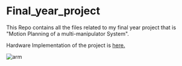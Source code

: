 # Final_year_project
This Repo contains all the files related to my final year project that is "Motion Planning of a multi-manipulator System".

Hardware Implementation of the project is [here.](https://youtu.be/mQ1uSM5DIxM)





![arm](https://user-images.githubusercontent.com/43489868/172654874-d23875e5-00d1-46e3-9bc5-f038262cc3cb.jpeg)
